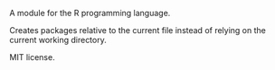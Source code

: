 A module for the R programming language.

Creates packages relative to the current file instead of relying on the current
working directory.


MIT license.